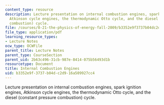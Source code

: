 ```yaml
---
content_type: resource
description: Lecture presentation on internal combustion engines, spark ignition engines,
  Atkinson cycle engines, the thermodynamic Otto cycle, and the diesel (constant pressure
  combustion) cycle.
file: /courses/8-21-the-physics-of-energy-fall-2009/b3352e9f3737b04dc2d916a509927cc4_MIT8_21s09_lec11.pdf
file_type: application/pdf
learning_resource_types:
- Lecture Notes
ocw_type: OCWFile
parent_title: Lecture Notes
parent_type: CourseSection
parent_uid: 2b63c496-31cb-987e-8414-075b56493d1b
resourcetype: Document
title: Internal Combustion Engines
uid: b3352e9f-3737-b04d-c2d9-16a509927cc4
---
```

Lecture presentation on internal combustion engines, spark ignition engines, Atkinson cycle engines, the thermodynamic Otto cycle, and the diesel (constant pressure combustion) cycle.

